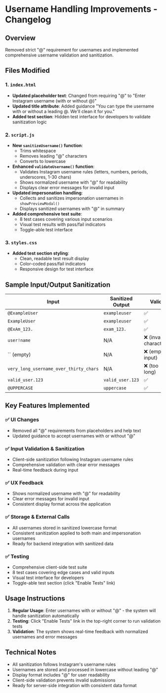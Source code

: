 # Username Handling Improvements - Changelog

## Overview
Removed strict "@" requirement for usernames and implemented comprehensive username validation and sanitization.

## Files Modified

### 1. `index.html`
- **Updated placeholder text**: Changed from requiring "@" to "Enter Instagram username (with or without @)"
- **Updated title attribute**: Added guidance "You can type the username with or without a leading @. We'll clean it for you."
- **Added test section**: Hidden test interface for developers to validate sanitization logic

### 2. `script.js`
- **New `sanitizeUsername()` function**: 
  - Trims whitespace
  - Removes leading "@" characters
  - Converts to lowercase
- **Enhanced `validateUsername()` function**:
  - Validates Instagram username rules (letters, numbers, periods, underscores, 1-30 chars)
  - Shows normalized username with "@" for readability
  - Displays clear error messages for invalid input
- **Updated impersonation handling**: 
  - Collects and sanitizes impersonation usernames in `showPreviewModal()`
  - Displays sanitized usernames with "@" in summary
- **Added comprehensive test suite**: 
  - 8 test cases covering various input scenarios
  - Visual test results with pass/fail indicators
  - Toggle-able test interface

### 3. `styles.css`
- **Added test section styling**: 
  - Clean, readable test result display
  - Color-coded pass/fail indicators
  - Responsive design for test interface

## Sample Input/Output Sanitization

| Input | Sanitized Output | Valid |
|-------|------------------|-------|
| `@ExampleUser` | `exampleuser` | ✅ |
| `ExampleUser` | `exampleuser` | ✅ |
| ` @ExAm_123. ` | `exam_123.` | ✅ |
| `user!name` | N/A | ❌ (invalid character) |
| `` (empty) | N/A | ❌ (empty input) |
| `very_long_username_over_thirty_chars` | N/A | ❌ (too long) |
| `valid_user.123` | `valid_user.123` | ✅ |
| `@UPPERCASE` | `uppercase` | ✅ |

## Key Features Implemented

### ✅ UI Changes
- Removed all "@" requirements from placeholders and help text
- Updated guidance to accept usernames with or without "@"

### ✅ Input Validation & Sanitization
- Client-side sanitization following Instagram username rules
- Comprehensive validation with clear error messages
- Real-time feedback during input

### ✅ UX Feedback
- Shows normalized username with "@" for readability
- Clear error messages for invalid input
- Consistent display format across the application

### ✅ Storage & External Calls
- All usernames stored in sanitized lowercase format
- Consistent sanitization applied to both main and impersonation usernames
- Ready for backend integration with sanitized data

### ✅ Testing
- Comprehensive client-side test suite
- 8 test cases covering edge cases and valid inputs
- Visual test interface for developers
- Toggle-able test section (click "Enable Tests" link)

## Usage Instructions

1. **Regular Usage**: Enter usernames with or without "@" - the system will handle sanitization automatically
2. **Testing**: Click "Enable Tests" link in the top-right corner to run validation tests
3. **Validation**: The system shows real-time feedback with normalized usernames and error messages

## Technical Notes

- All sanitization follows Instagram's username rules
- Usernames are stored and processed in lowercase without leading "@"
- Display format includes "@" for user readability
- Client-side validation prevents invalid submissions
- Ready for server-side integration with consistent data format